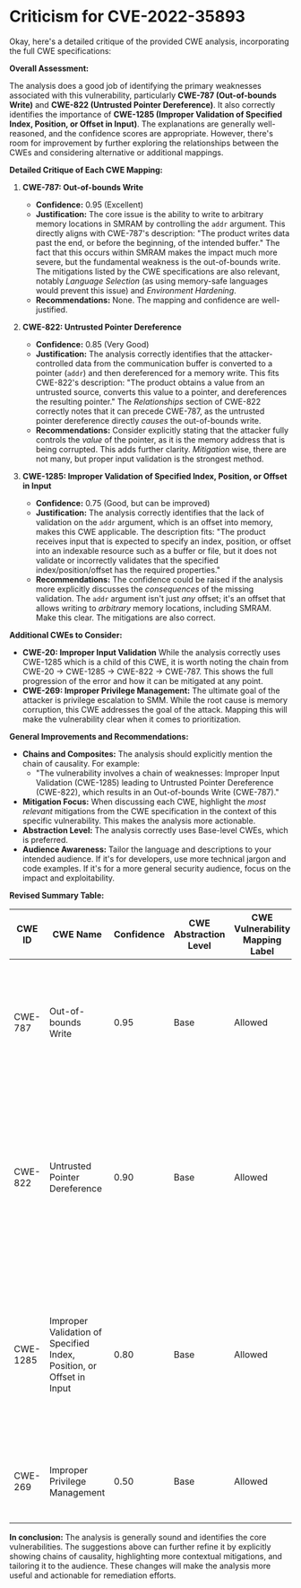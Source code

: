# Criticism for CVE-2022-35893

Okay, here's a detailed critique of the provided CWE analysis, incorporating the full CWE specifications:

**Overall Assessment:**

The analysis does a good job of identifying the primary weaknesses associated with this vulnerability, particularly **CWE-787 (Out-of-bounds Write)** and **CWE-822 (Untrusted Pointer Dereference)**.  It also correctly identifies the importance of **CWE-1285 (Improper Validation of Specified Index, Position, or Offset in Input)**. The explanations are generally well-reasoned, and the confidence scores are appropriate. However, there's room for improvement by further exploring the relationships between the CWEs and considering alternative or additional mappings.

**Detailed Critique of Each CWE Mapping:**

1.  **CWE-787: Out-of-bounds Write**
    *   **Confidence:** 0.95 (Excellent)
    *   **Justification:** The core issue is the ability to write to arbitrary memory locations in SMRAM by controlling the `addr` argument. This directly aligns with CWE-787's description: "The product writes data past the end, or before the beginning, of the intended buffer." The fact that this occurs within SMRAM makes the impact much more severe, but the fundamental weakness is the out-of-bounds write. The mitigations listed by the CWE specifications are also relevant, notably *Language Selection* (as using memory-safe languages would prevent this issue) and *Environment Hardening*.
    *   **Recommendations:** None. The mapping and confidence are well-justified.

2.  **CWE-822: Untrusted Pointer Dereference**
    *   **Confidence:** 0.85 (Very Good)
    *   **Justification:** The analysis correctly identifies that the attacker-controlled data from the communication buffer is converted to a pointer (`addr`) and then dereferenced for a memory write. This fits CWE-822's description: "The product obtains a value from an untrusted source, converts this value to a pointer, and dereferences the resulting pointer." The *Relationships* section of CWE-822 correctly notes that it can precede CWE-787, as the untrusted pointer dereference directly *causes* the out-of-bounds write.
    *   **Recommendations:**  Consider explicitly stating that the attacker fully controls the *value* of the pointer, as it is the memory address that is being corrupted.  This adds further clarity. *Mitigation* wise, there are not many, but proper input validation is the strongest method.

3.  **CWE-1285: Improper Validation of Specified Index, Position, or Offset in Input**
    *   **Confidence:** 0.75 (Good, but can be improved)
    *   **Justification:**  The analysis correctly identifies that the lack of validation on the `addr` argument, which is an offset into memory, makes this CWE applicable. The description fits: "The product receives input that is expected to specify an index, position, or offset into an indexable resource such as a buffer or file, but it does not validate or incorrectly validates that the specified index/position/offset has the required properties."
    *   **Recommendations:**  The confidence could be raised if the analysis more explicitly discusses the *consequences* of the missing validation. The `addr` argument isn't just *any* offset; it's an offset that allows writing to *arbitrary* memory locations, including SMRAM.  Make this clear. The mitigations are also correct.

**Additional CWEs to Consider:**

*   **CWE-20: Improper Input Validation** While the analysis correctly uses CWE-1285 which is a child of this CWE, it is worth noting the chain from CWE-20 -> CWE-1285 -> CWE-822 -> CWE-787. This shows the full progression of the error and how it can be mitigated at any point.
*   **CWE-269: Improper Privilege Management:** The ultimate goal of the attacker is privilege escalation to SMM. While the root cause is memory corruption, this CWE addresses the goal of the attack. Mapping this will make the vulnerability clear when it comes to prioritization.

**General Improvements and Recommendations:**

*   **Chains and Composites:** The analysis should explicitly mention the chain of causality.  For example:
    *   "The vulnerability involves a chain of weaknesses: Improper Input Validation (CWE-1285) leading to Untrusted Pointer Dereference (CWE-822), which results in an Out-of-bounds Write (CWE-787)."
*   **Mitigation Focus:** When discussing each CWE, highlight the *most relevant* mitigations from the CWE specification in the context of this specific vulnerability. This makes the analysis more actionable.
*   **Abstraction Level:** The analysis correctly uses Base-level CWEs, which is preferred.
*   **Audience Awareness:** Tailor the language and descriptions to your intended audience. If it's for developers, use more technical jargon and code examples. If it's for a more general security audience, focus on the impact and exploitability.

**Revised Summary Table:**

| CWE ID | CWE Name | Confidence | CWE Abstraction Level | CWE Vulnerability Mapping Label | CWE-Vulnerability Mapping Notes |
|---|---|---|---|---|---|
| CWE-787 | Out-of-bounds Write | 0.95 | Base | Allowed | The vulnerability allows writing data past the end or before the beginning of the intended buffer in SMM memory. |
| CWE-822 | Untrusted Pointer Dereference | 0.90 | Base | Allowed | The vulnerability involves dereferencing an untrusted pointer, where the value of the pointer is attacker controlled, allowing writing to arbitrary memory locations. |
| CWE-1285 | Improper Validation of Specified Index, Position, or Offset in Input | 0.80 | Base | Allowed | The vulnerability stems from a lack of input validation of the target address used in memory writes, enabling attackers to specify addresses within SMRAM. |
| CWE-269 | Improper Privilege Management | 0.50 | Base | Allowed | Successful exploitation allows an attacker to escalate privileges to SMM. |

**In conclusion:** The analysis is generally sound and identifies the core vulnerabilities. The suggestions above can further refine it by explicitly showing chains of causality, highlighting more contextual mitigations, and tailoring it to the audience. These changes will make the analysis more useful and actionable for remediation efforts.